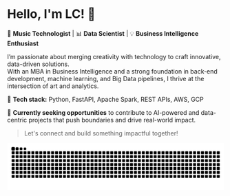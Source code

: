 # Hello, I'm LC! 👋

🎵 **Music Technologist** | 📊 **Data Scientist** | 💡 **Business Intelligence Enthusiast**

I’m passionate about merging creativity with technology to craft innovative, data-driven solutions.  
With an MBA in Business Intelligence and a strong foundation in back-end development, machine learning, and Big Data pipelines, I thrive at the intersection of art and analytics.

🔧 **Tech stack:** Python, FastAPI, Apache Spark, REST APIs, AWS, GCP

🚀 **Currently seeking opportunities** to contribute to AI-powered and data-centric projects that push boundaries and drive real-world impact.

> Let's connect and build something impactful together!

![Snake Game Dark](https://github.com/lcarcos/lcarcos/blob/output/github-contribution-grid-snake-dark.svg)

###

